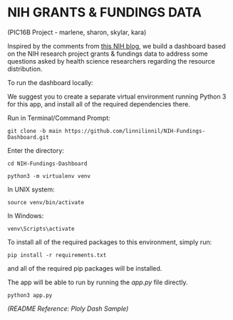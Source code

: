 # NIH GRANTS & FUNDINGS DATA
(PIC16B Project - marlene, sharon, skylar, kara)

Inspired by the comments from [this NIH blog](https://nexus.od.nih.gov/all/2022/01/18/inequalities-in-the-distribution-of-national-institutes-of-health-research-project-grant-funding/), we build a dashboard based on the NIH research project grants & fundings data to address some questions asked by health science researchers regarding the resource distribution.   

To run the dashboard locally:

We suggest you to create a separate virtual environment running Python 3 for this app, and install all of the required dependencies there.


Run in Terminal/Command Prompt:

`git clone -b main https://github.com/linnilinnil/NIH-Fundings-Dashboard.git`

Enter the directory:

`cd NIH-Fundings-Dashboard`



`python3 -m virtualenv venv`

In UNIX system:

`source venv/bin/activate`

In Windows:

`venv\Scripts\activate`



To install all of the required packages to this environment, simply run:

`pip install -r requirements.txt`

and all of the required pip packages will be installed. 

The app will be able to run by running the *app.py* file directly.  

`python3 app.py`  

*(README Reference: Ploly Dash Sample)*
